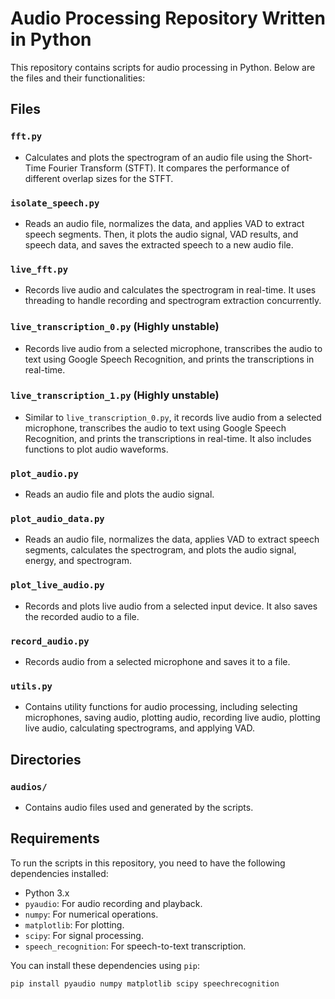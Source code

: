 # Audio Processing Repository Written in Python

This repository contains scripts for audio processing in Python. Below are the files and their functionalities:

## Files

### `fft.py`
- Calculates and plots the spectrogram of an audio file using the Short-Time Fourier Transform (STFT). It compares the performance of different overlap sizes for the STFT.

### `isolate_speech.py`
- Reads an audio file, normalizes the data, and applies VAD to extract speech segments. Then, it plots the audio signal, VAD results, and speech data, and saves the extracted speech to a new audio file.

### `live_fft.py`
- Records live audio and calculates the spectrogram in real-time. It uses threading to handle recording and spectrogram extraction concurrently.

### `live_transcription_0.py` (Highly unstable)
- Records live audio from a selected microphone, transcribes the audio to text using Google Speech Recognition, and prints the transcriptions in real-time.

### `live_transcription_1.py` (Highly unstable)
- Similar to `live_transcription_0.py`, it records live audio from a selected microphone, transcribes the audio to text using Google Speech Recognition, and prints the transcriptions in real-time. It also includes functions to plot audio waveforms.

### `plot_audio.py`
- Reads an audio file and plots the audio signal.

### `plot_audio_data.py`
- Reads an audio file, normalizes the data, applies VAD to extract speech segments, calculates the spectrogram, and plots the audio signal, energy, and spectrogram.

### `plot_live_audio.py`
- Records and plots live audio from a selected input device. It also saves the recorded audio to a file.

### `record_audio.py`
- Records audio from a selected microphone and saves it to a file.

### `utils.py`
- Contains utility functions for audio processing, including selecting microphones, saving audio, plotting audio, recording live audio, plotting live audio, calculating spectrograms, and applying VAD.

## Directories

### `audios/`
- Contains audio files used and generated by the scripts.

## Requirements

To run the scripts in this repository, you need to have the following dependencies installed:

- Python 3.x
- `pyaudio`: For audio recording and playback.
- `numpy`: For numerical operations.
- `matplotlib`: For plotting.
- `scipy`: For signal processing.
- `speech_recognition`: For speech-to-text transcription.

You can install these dependencies using `pip`:

```sh
pip install pyaudio numpy matplotlib scipy speechrecognition
```
